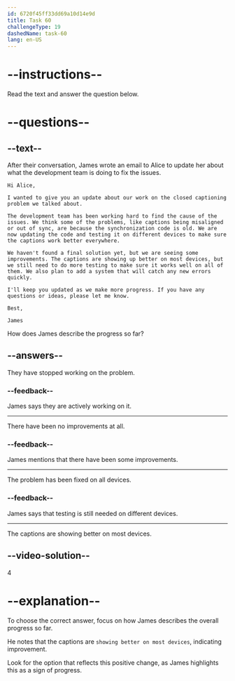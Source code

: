 ```yaml
---
id: 6720f45ff33dd69a10d14e9d
title: Task 60
challengeType: 19
dashedName: task-60
lang: en-US
---
```


<!-- READING -->

# --instructions--

Read the text and answer the question below.

# --questions--

## --text--

After their conversation, James wrote an email to Alice to update her about what the development team is doing to fix the issues.

`Hi Alice,`

`I wanted to give you an update about our work on the closed captioning problem we talked about.`

`The development team has been working hard to find the cause of the issues. We think some of the problems, like captions being misaligned or out of sync, are because the synchronization code is old. We are now updating the code and testing it on different devices to make sure the captions work better everywhere.`

`We haven't found a final solution yet, but we are seeing some improvements. The captions are showing up better on most devices, but we still need to do more testing to make sure it works well on all of them. We also plan to add a system that will catch any new errors quickly.`

`I'll keep you updated as we make more progress. If you have any questions or ideas, please let me know.`

`Best,`

`James`

How does James describe the progress so far?

## --answers--

They have stopped working on the problem.

### --feedback--

James says they are actively working on it.

---

There have been no improvements at all.

### --feedback--

James mentions that there have been some improvements.

---

The problem has been fixed on all devices.

### --feedback--

James says that testing is still needed on different devices.

---

The captions are showing better on most devices.

## --video-solution--

4

# --explanation--

To choose the correct answer, focus on how James describes the overall progress so far.

He notes that the captions are `showing better on most devices`, indicating improvement.

Look for the option that reflects this positive change, as James highlights this as a sign of progress.
